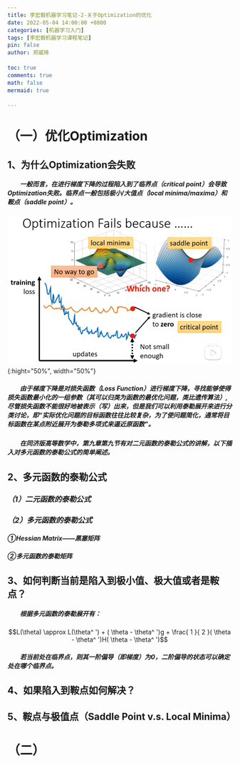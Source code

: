 ```yaml
---
title: 李宏毅机器学习笔记-2-关于Optimization的优化
date: 2022-05-04 14:00:00 +0800
categories: [机器学习入门]
tags: [李宏毅机器学习课程笔记]
pin: false
author: 郑威琦

toc: true
comments: true
math: false
mermaid: true

---
```


<head>
    <script src="https://cdn.mathjax.org/mathjax/latest/MathJax.js?config=TeX-AMS-MML_HTMLorMML" type="text/javascript"></script>
    <script type="text/x-mathjax-config">
        MathJax.Hub.Config({
            tex2jax: {
            skipTags: ['script', 'noscript', 'style', 'textarea', 'pre'],
            inlineMath: [['$','$']]
            }
        });
    </script>
</head>

# （一）优化Optimization

## 1、为什么Optimization会失败

##### &emsp;&emsp;一般而言，在进行梯度下降的过程陷入到了临界点（critical point）会导致Optimization失败。临界点一般包括极小/大值点（local minima/maxima）和鞍点（saddle point）。

![optimization failed](/assets/blog_res/2022-05-06-Friday.assets/optimization%20failed.png){:hight="50%", width="50%"}

##### &emsp;&emsp;由于梯度下降是对损失函数（Loss Function）进行梯度下降，寻找能够使得损失函数最小化的一组参数（其可以归类为函数的最优化问题，类比遗传算法）,尽管损失函数不能很好地被表示（写）出来，但是我们可以利用泰勒展开来进行分类讨论，即“实际优化问题的目标函数往往比较复杂，为了使问题简化，通常将目标函数在某点附近展开为泰勒多项式来逼近原函数”。

##### &emsp;&emsp;在同济版高等数学中，第九章第九节有对二元函数的泰勒公式的讲解，以下插入对多元函数的泰勒公式的简单阐述。

## 2、多元函数的泰勒公式

### *（1）二元函数的泰勒公式*

### *（2）多元函数的泰勒公式*

#### *①Hessian Matrix——黑塞矩阵*

#### *②多元函数的泰勒矩阵*

## 3、如何判断当前是陷入到极小值、极大值或者是鞍点？

##### &emsp;&emsp;根据多元函数的泰勒展开有：

$$L(\theta) \approx L(\theta^ ') + ( \theta - \theta^ ')g + \frac{ 1 }{ 2 }( \theta - \theta^ ')H( \theta - \theta^ ')$$ 

##### &emsp;&emsp;若当前处在临界点，则其一阶偏导（即梯度）为0，二阶偏导的状态可以确定处在哪个临界点。

## 4、如果陷入到鞍点如何解决？

## 5、鞍点与极值点（Saddle Point v.s. Local Minima）

# （二）